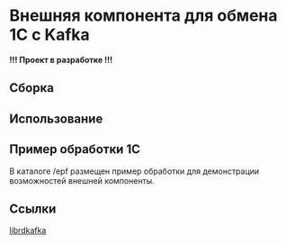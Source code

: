 # Внешняя компонента для обмена 1С с Kafka

**!!! Проект в разработке !!!**

## Сборка

## Использование

## Пример обработки 1С

В каталоге /epf размещен пример обработки для демонстрации возможностей внешней компоненты.

## Ссылки

[librdkafka](https://github.com/confluentinc/librdkafka)